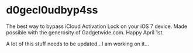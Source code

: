 d0gecl0udbyp4ss
===============

The best way to bypass iCloud Activation Lock on your iOS 7 device. Made possible with the generosity of Gadgetwide.com. Happy April 1st.

A lot of this stuff needs to be updated...I am working on it...
